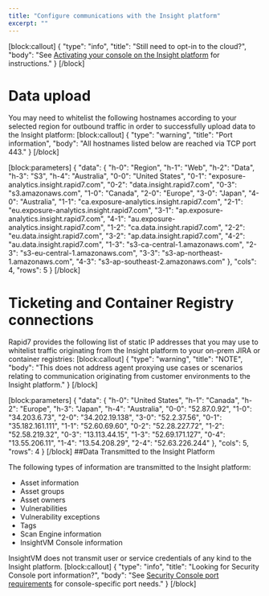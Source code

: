 ```yaml
---
title: "Configure communications with the Insight platform"
excerpt: ""
---
```

[block:callout]
{
  "type": "info",
  "title": "Still need to opt-in to the cloud?",
  "body": "See [Activating your console on the Insight platform](doc:activating-your-console-on-the-insight-platform) for instructions."
}
[/block]
# Data upload

You may need to whitelist the following hostnames according to your selected region for outbound traffic in order to successfully upload data to the Insight platform:
[block:callout]
{
  "type": "warning",
  "title": "Port information",
  "body": "All hostnames listed below are reached via TCP port 443."
}
[/block]

[block:parameters]
{
  "data": {
    "h-0": "Region",
    "h-1": "Web",
    "h-2": "Data",
    "h-3": "S3",
    "h-4": "Australia",
    "0-0": "United States",
    "0-1": "exposure-analytics.insight.rapid7.com",
    "0-2": "data.insight.rapid7.com",
    "0-3": "s3.amazonaws.com",
    "1-0": "Canada",
    "2-0": "Europe",
    "3-0": "Japan",
    "4-0": "Australia",
    "1-1": "ca.exposure-analytics.insight.rapid7.com",
    "2-1": "eu.exposure-analytics.insight.rapid7.com",
    "3-1": "ap.exposure-analytics.insight.rapid7.com",
    "4-1": "au.exposure-analytics.insight.rapid7.com",
    "1-2": "ca.data.insight.rapid7.com",
    "2-2": "eu.data.insight.rapid7.com",
    "3-2": "ap.data.insight.rapid7.com",
    "4-2": "au.data.insight.rapid7.com",
    "1-3": "s3-ca-central-1.amazonaws.com",
    "2-3": "s3-eu-central-1.amazonaws.com",
    "3-3": "s3-ap-northeast-1.amazonaws.com",
    "4-3": "s3-ap-southeast-2.amazonaws.com"
  },
  "cols": 4,
  "rows": 5
}
[/block]
# Ticketing and Container Registry connections

Rapid7 provides the following list of static IP addresses that you may use to whitelist traffic originating from the Insight platform to your on-prem JIRA or container registries:
[block:callout]
{
  "type": "warning",
  "title": "NOTE",
  "body": "This does not address agent proxying use cases or scenarios relating to communication originating from customer environments to the Insight platform."
}
[/block]

[block:parameters]
{
  "data": {
    "h-0": "United States",
    "h-1": "Canada",
    "h-2": "Europe",
    "h-3": "Japan",
    "h-4": "Australia",
    "0-0": "52.87.0.92",
    "1-0": "34.203.6.73",
    "2-0": "34.202.19.138",
    "3-0": "52.2.37.56",
    "0-1": "35.182.161.111",
    "1-1": "52.60.69.60",
    "0-2": "52.28.227.72",
    "1-2": "52.58.219.32",
    "0-3": "13.113.44.15",
    "1-3": "52.69.171.127",
    "0-4": "13.55.206.11",
    "1-4": "13.54.208.29",
    "2-4": "52.63.226.244"
  },
  "cols": 5,
  "rows": 4
}
[/block]
##Data Transmitted to the Insight Platform

The following types of information are transmitted to the Insight platform:
* Asset information
* Asset groups
* Asset owners
* Vulnerabilities
* Vulnerability exceptions
* Tags
* Scan Engine information
* InsightVM Console information

InsightVM does not transmit user or service credentials of any kind to the Insight platform.
[block:callout]
{
  "type": "info",
  "title": "Looking for Security Console port information?",
  "body": "See [Security Console port requirements](doc:security-console-port-requirements) for console-specific port needs."
}
[/block]
